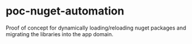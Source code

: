 # poc-nuget-automation
Proof of concept for dynamically loading/reloading nuget packages and migrating the libraries into the app domain.
